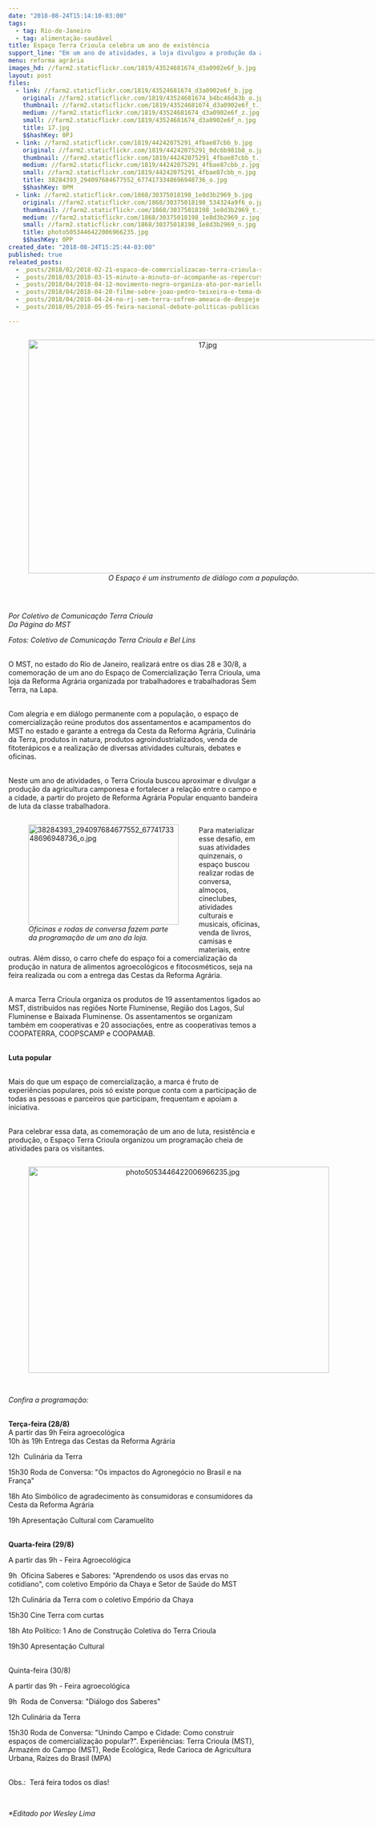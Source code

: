 ```yaml
---
date: "2018-08-24T15:14:10-03:00"
tags:
  - tag: Rio-de-Janeiro
  - tag: alimentação-saudável
title: Espaço Terra Crioula celebra um ano de existência
support_line: "Em um ano de atividades, a loja divulgou a produção da agricultura camponesa"
menu: reforma agrária
images_hd: //farm2.staticflickr.com/1819/43524681674_d3a0902e6f_b.jpg
layout: post
files:
  - link: //farm2.staticflickr.com/1819/43524681674_d3a0902e6f_b.jpg
    original: //farm2.staticflickr.com/1819/43524681674_b4bc46d43b_o.jpg
    thumbnail: //farm2.staticflickr.com/1819/43524681674_d3a0902e6f_t.jpg
    medium: //farm2.staticflickr.com/1819/43524681674_d3a0902e6f_z.jpg
    small: //farm2.staticflickr.com/1819/43524681674_d3a0902e6f_n.jpg
    title: 17.jpg
    $$hashKey: 0PJ
  - link: //farm2.staticflickr.com/1819/44242075291_4fbae87cbb_b.jpg
    original: //farm2.staticflickr.com/1819/44242075291_0dc6b981b8_o.jpg
    thumbnail: //farm2.staticflickr.com/1819/44242075291_4fbae87cbb_t.jpg
    medium: //farm2.staticflickr.com/1819/44242075291_4fbae87cbb_z.jpg
    small: //farm2.staticflickr.com/1819/44242075291_4fbae87cbb_n.jpg
    title: 38284393_294097684677552_6774173348696948736_o.jpg
    $$hashKey: 0PM
  - link: //farm2.staticflickr.com/1868/30375018198_1e8d3b2969_b.jpg
    original: //farm2.staticflickr.com/1868/30375018198_534324a9f6_o.jpg
    thumbnail: //farm2.staticflickr.com/1868/30375018198_1e8d3b2969_t.jpg
    medium: //farm2.staticflickr.com/1868/30375018198_1e8d3b2969_z.jpg
    small: //farm2.staticflickr.com/1868/30375018198_1e8d3b2969_n.jpg
    title: photo5053446422006966235.jpg
    $$hashKey: 0PP
created_date: "2018-08-24T15:25:44-03:00"
published: true
releated_posts:
  - _posts/2018/02/2018-02-21-espaco-de-comercializacao-terra-crioula-se-consolida-na-lapa-centro-do-rio-de-janeiro.md
  - _posts/2018/03/2018-03-15-minuto-a-minuto-or-acompanhe-as-repercursoes-do-assassinato-de-marielle-franco.md
  - _posts/2018/04/2018-04-12-movimento-negro-organiza-ato-por-marielle-franco.md
  - _posts/2018/04/2018-04-20-filme-sobre-joao-pedro-teixeira-e-tema-de-debate-na-jura-da-universidade-fluminense.md
  - _posts/2018/04/2018-04-24-no-rj-sem-terra-sofrem-ameaca-de-despejo.md
  - _posts/2018/05/2018-05-05-feira-nacional-debate-politicas-publicas-e-comercializacao-em-seminario.md

---
```

<div style="text-align:center">
<figure class="image" style="display:inline-block"><img alt="17.jpg" height="466" src="//farm2.staticflickr.com/1819/43524681674_d3a0902e6f_b.jpg" width="700" />
<figcaption><em>O Espa&ccedil;o &eacute; um instrumento de di&aacute;logo com a popula&ccedil;&atilde;o.</em></figcaption>
</figure>
</div>

<p>&nbsp;</p>

<p><em>Por Coletivo de Comunica&ccedil;&atilde;o Terra Crioula<br />
Da P&aacute;gina do MST</em></p>

<p><em>Fotos: Coletivo de Comunica&ccedil;&atilde;o Terra Crioula e Bel Lins</em></p>

<p><br />
O MST, no estado do Rio de Janeiro, realizar&aacute; entre os dias 28 e 30/8, a comemora&ccedil;&atilde;o de um ano do Espa&ccedil;o de Comercializa&ccedil;&atilde;o Terra Crioula, uma loja da Reforma Agr&aacute;ria organizada por trabalhadores e trabalhadoras Sem Terra, na Lapa.</p>

<p><br />
Com alegria e em di&aacute;logo permanente com a popula&ccedil;&atilde;o, o espa&ccedil;o de comercializa&ccedil;&atilde;o re&uacute;ne produtos dos assentamentos e acampamentos do MST no estado e garante a entrega da Cesta da Reforma Agr&aacute;ria, Culin&aacute;ria da Terra, produtos in natura, produtos agroindustrializados, venda de fitoter&aacute;picos e a realiza&ccedil;&atilde;o de diversas atividades culturais, debates e oficinas.</p>

<p><br />
Neste um ano de atividades, o Terra Crioula buscou aproximar e divulgar a produ&ccedil;&atilde;o da agricultura camponesa e fortalecer a rela&ccedil;&atilde;o entre o campo e a cidade, a partir do projeto de Reforma Agr&aacute;ria Popular enquanto bandeira de luta da classe trabalhadora.</p>

<figure class="image" style="float:left"><img alt="38284393_294097684677552_6774173348696948736_o.jpg" height="200" src="//farm2.staticflickr.com/1819/44242075291_4fbae87cbb_b.jpg" width="300" />
<figcaption><em>Oficinas e rodas de conversa fazem parte<br />
da programa&ccedil;&atilde;o de um ano da loja.</em></figcaption>
</figure>

<p><br />
Para materializar esse desafio, em suas atividades quinzenais, o espa&ccedil;o buscou realizar rodas de conversa, almo&ccedil;os, cineclubes, atividades culturais e musicais, oficinas, venda de livros, camisas e materiais, entre outras. Al&eacute;m disso, o carro chefe do espa&ccedil;o foi a comercializa&ccedil;&atilde;o da produ&ccedil;&atilde;o in natura de alimentos agroecol&oacute;gicos e fitocosm&eacute;ticos, seja na feira realizada ou com a entrega das Cestas da Reforma Agr&aacute;ria.</p>

<p><br />
A marca Terra Crioula organiza os produtos de 19 assentamentos ligados ao MST, distribu&iacute;dos nas regi&otilde;es Norte Fluminense, Regi&atilde;o dos Lagos, Sul Fluminense e Baixada Fluminense. Os assentamentos se organizam tamb&eacute;m em cooperativas e 20 associa&ccedil;&otilde;es, entre as cooperativas temos a COOPATERRA, COOPSCAMP e COOPAMAB.&nbsp;</p>

<p><br />
<strong>Luta popular</strong></p>

<p><br />
Mais do que um espa&ccedil;o de comercializa&ccedil;&atilde;o, a marca &eacute; fruto de experi&ecirc;ncias populares, pois s&oacute; existe porque conta com a participa&ccedil;&atilde;o de todas as pessoas e parceiros que participam, frequentam e apoiam a iniciativa.&nbsp;</p>

<p><br />
Para celebrar essa data, as comemora&ccedil;&atilde;o de um ano de luta, resist&ecirc;ncia e produ&ccedil;&atilde;o, o Espa&ccedil;o Terra Crioula organizou um programa&ccedil;&atilde;o cheia de atividades para os visitantes.</p>

<div style="text-align:center">
<figure class="image" style="display:inline-block"><img alt="photo5053446422006966235.jpg" height="411" src="//farm2.staticflickr.com/1868/30375018198_1e8d3b2969_b.jpg" width="600" />
<figcaption></figcaption>
</figure>
</div>

<p><br />
<em>Confira a programa&ccedil;&atilde;o:</em></p>

<p><br />
<strong>Ter&ccedil;a-feira (28/8)&nbsp;</strong><br />
A partir das 9h Feira agroecol&oacute;gica<br />
10h &agrave;s 19h Entrega das Cestas da Reforma Agr&aacute;ria&nbsp;</p>

<p>12h&nbsp; Culin&aacute;ria da Terra</p>

<p>15h30 Roda de Conversa: &quot;Os impactos do Agroneg&oacute;cio no Brasil e na Fran&ccedil;a&quot;</p>

<p>18h Ato Simb&oacute;lico de agradecimento &agrave;s consumidoras e consumidores da Cesta da Reforma Agr&aacute;ria</p>

<p>19h Apresenta&ccedil;&atilde;o Cultural com Caramuelito</p>

<p><br />
<strong>Quarta-feira (29/8)&nbsp;</strong></p>

<p>A partir das 9h - Feira Agroecol&oacute;gica</p>

<p>9h&nbsp; Oficina Saberes e Sabores: &quot;Aprendendo os usos das ervas no cotidiano&quot;, com coletivo Emp&oacute;rio da Chaya e Setor de Sa&uacute;de do MST</p>

<p>12h Culin&aacute;ria da Terra com o coletivo Emp&oacute;rio da Chaya</p>

<p>15h30 Cine Terra com curtas</p>

<p>18h Ato Pol&iacute;tico: 1 Ano de Constru&ccedil;&atilde;o Coletiva do Terra Crioula</p>

<p>19h30 Apresenta&ccedil;&atilde;o Cultural</p>

<p><br />
Quinta-feira (30/8)&nbsp;</p>

<p>A partir das 9h - Feira agroecol&oacute;gica&nbsp;</p>

<p>9h&nbsp; Roda de Conversa: &quot;Di&aacute;logo dos Saberes&quot;</p>

<p>12h&nbsp;Culin&aacute;ria da Terra</p>

<p>15h30 Roda de Conversa: &quot;Unindo Campo e Cidade: Como construir espa&ccedil;os de comercializa&ccedil;&atilde;o popular?&quot;. Experi&ecirc;ncias: Terra Crioula (MST), Armaz&eacute;m do Campo (MST), Rede Ecol&oacute;gica, Rede Carioca de Agricultura Urbana, Ra&iacute;zes do Brasil (MPA)</p>

<p><br />
Obs.:&nbsp; Ter&aacute; feira todos os dias!</p>

<p>&nbsp;</p>

<p><em>*Editado por Wesley Lima</em></p>
